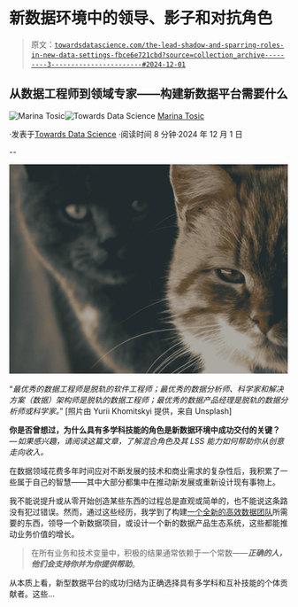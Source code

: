 # 新数据环境中的领导、影子和对抗角色

> 原文：[`towardsdatascience.com/the-lead-shadow-and-sparring-roles-in-new-data-settings-fbce6e721cbd?source=collection_archive---------3-----------------------#2024-12-01`](https://towardsdatascience.com/the-lead-shadow-and-sparring-roles-in-new-data-settings-fbce6e721cbd?source=collection_archive---------3-----------------------#2024-12-01)

## 从数据工程师到领域专家——构建新数据平台需要什么

[](https://medium.com/@martosi?source=post_page---byline--fbce6e721cbd--------------------------------)![Marina Tosic](https://medium.com/@martosi?source=post_page---byline--fbce6e721cbd--------------------------------)[](https://towardsdatascience.com/?source=post_page---byline--fbce6e721cbd--------------------------------)![Towards Data Science](https://towardsdatascience.com/?source=post_page---byline--fbce6e721cbd--------------------------------) [Marina Tosic](https://medium.com/@martosi?source=post_page---byline--fbce6e721cbd--------------------------------)

·发表于[Towards Data Science](https://towardsdatascience.com/?source=post_page---byline--fbce6e721cbd--------------------------------) ·阅读时间 8 分钟·2024 年 12 月 1 日

--

![](img/cfd33b80635fc781cf6f3c6e694760fe.png)

“*最优秀的数据工程师是脱轨的软件工程师；最优秀的数据分析师、科学家和解决方案（数据）架构师是脱轨的数据工程师；最优秀的数据产品经理是脱轨的数据分析师或科学家。*” [照片由 Yurii Khomitskyi 提供，来自 Unsplash]

**你是否曾想过，为什么具有多学科技能的角色是新数据环境中成功交付的关键？** — *如果感兴趣，请阅读这篇文章，了解混合角色及其 LSS 能力如何帮助你从创意走向收入。*

在数据领域花费多年时间应对不断发展的技术和商业需求的复杂性后，我积累了一些属于自己的智慧——其中大部分都集中在推动新发展或重新设计现有事物上。

我不能说提升或从零开始创造某些东西的过程总是直观或简单的，也不能说这条路没有犯过错误。然而，通过这些经历，我学到了构建[一个全新的高效数据团队](https://medium.com/r?url=https%3A%2F%2Ftowardsdatascience.com%2F3-animated-movie-quotes-to-follow-when-establishing-a-data-analytics-team-e7fd84357d84)所需要的东西，领导一个新数据项目，或设计一个新的数据产品生态系统，这些都能推动业务价值的增长。

> 在所有业务和技术变量中，积极的结果通常依赖于一个常数——***正确的人，他们会支持你并为你提供帮助***。

从本质上看，新型数据平台的成功归结为正确选择具有多学科和互补技能的个体贡献者。这些…
